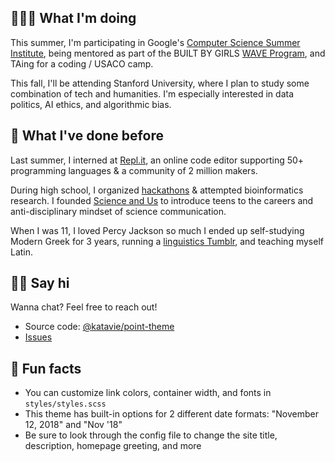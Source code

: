 ---
---

## 👩🏻‍💻 What I'm doing

This summer, I'm participating in Google's [Computer Science Summer Institute](https://buildyourfuture.withgoogle.com/programs/computer-science-summer-institute/), being mentored as part of the BUILT BY GIRLS [WAVE Program](https://www.builtbygirls.com/about-wave), and TAing for a coding / USACO camp.

This fall, I'll be attending Stanford University, where I plan to study some combination of tech and humanities. I'm especially interested in data politics, AI ethics, and algorithmic bias.

## 🦕 What I've done before

Last summer, I interned at [Repl.it](https://repl.it/), an online code editor supporting 50+ programming languages & a community of 2 million makers.

During high school, I organized [hackathons](http://mahacks.com/) & attempted bioinformatics research. I founded [Science and Us](http://scienceandus.org/) to introduce teens to the careers and anti-disciplinary mindset of science communication.

When I was 11, I loved Percy Jackson so much I ended up self-studying Modern Greek for 3 years, running a [linguistics Tumblr](http://subjunctivelymoody.tumblr.com/), and teaching myself Latin.

## 👋🏻 Say hi

Wanna chat? Feel free to reach out!

- Source code: [@katavie/point-theme](http://github.com/katavie/point-theme)
- [Issues](https://github.com/katavie/point-theme/issues)

## 📠 Fun facts

- You can customize link colors, container width, and fonts in `styles/styles.scss`
- This theme has built-in options for 2 different date formats: "November 12, 2018" and "Nov '18"
- Be sure to look through the config file to change the site title, description, homepage greeting, and more
